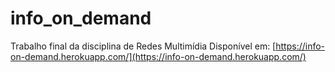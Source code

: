 # info_on_demand
Trabalho final da disciplina de Redes Multimídia
Disponível em: [https://info-on-demand.herokuapp.com/](https://info-on-demand.herokuapp.com/)
